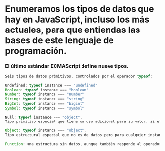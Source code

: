 # Enumeramos los tipos de datos que hay en JavaScript, incluso los más actuales, para que entiendas las bases de este lenguaje de programación.

### El último estándar ECMAScript define nueve tipos.
```Javascript
Seis tipos de datos primitivos, controlados por el operador typeof:

Undefined: typeof instance === "undefined"
Boolean: typeof instance === "boolean"
Number: typeof instance === "number"
String: typeof instance === "string"
BigInt: typeof instance === "bigint"
Symbol: typeof instance === "symbol"

Null: typeof instance === "object".
Tipo primitivo especial que tiene un uso adicional para su valor: si el objeto no se hereda, se muestra null;

Object: typeof instance === "object".
Tipo estructural especial que no es de datos pero para cualquier instancia de objeto construido que también se utiliza como estructuras de datos: new Object, new Array, new Map, new Set, new WeakMap, new WeakSet, new Date y casi todo lo hecho con la palabra clave new;

Function: una estructura sin datos, aunque también responde al operador typeof: typeof instance === "function". Esta simplemente es una forma abreviada para funciones, aunque cada constructor de funciones se deriva del constructor Object.
